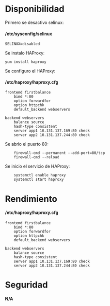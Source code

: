 # Disponibilidad
Primero se desactivo selinux:

#### /etc/sysconfig/selinux
    SELINUX=disabled
    
Se instalo HAProxy:

    yum install haproxy
    
Se configuro el HAProxy:
#### /etc/haproxy/haproxy.cfg
    frontend firstbalance
        bind *:80
        option forwardfor
        option httpchk
        default_backend webservers
        
    backend webservers
        balance source
        hash-type consistent
        server app1 10.131.137.169:80 check
        server app2 10.131.137.244:80 check

Se abrio el puerto 80:

        firewall-cmd --permanent --add-port=80/tcp
        firewall-cmd --reload
        
Se inicio el servicio de HAProxy:

        systemctl enable haproxy
        systemctl start haproxy

# Rendimiento

#### /etc/haproxy/haproxy.cfg
    frontend firstbalance
        bind *:80
        option forwardfor
        option httpchk
        default_backend webservers
        
    backend webservers
        balance source
        hash-type consistent
        server app1 10.131.137.169:80 check
        server app2 10.131.137.244:80 check


# Seguridad
#### N/A
